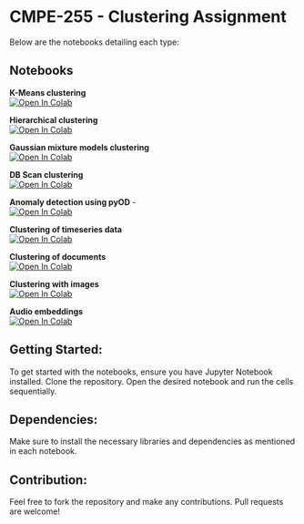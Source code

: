 # CMPE-255 - Clustering Assignment

Below are the notebooks detailing each type:

## Notebooks

**K-Means clustering**    
[![Open In Colab](https://colab.research.google.com/assets/colab-badge.svg)](https://colab.research.google.com/github/sangramjagtap2108/CMPE-255-DM-Assignments/blob/main/Clustering%20Assignment/K_Means_clustering.ipynb)

**Hierarchical clustering**       
[![Open In Colab](https://colab.research.google.com/assets/colab-badge.svg)](https://colab.research.google.com/github/sangramjagtap2108/CMPE-255-DM-Assignments/blob/main/Assignment%205%20-%20Data%20preparation%20and%20processing%20assignment/Hierarchical_clustering.ipynb)

**Gaussian mixture models clustering**       
[![Open In Colab](https://colab.research.google.com/assets/colab-badge.svg)](https://colab.research.google.com/github/sangramjagtap2108/CMPE-255-DM-Assignments/blob/main/Assignment%205%20-%20Data%20preparation%20and%20processing%20assignment/Gaussian_mixture_models_clustering.ipynb)

**DB Scan clustering**    
[![Open In Colab](https://colab.research.google.com/assets/colab-badge.svg)](https://colab.research.google.com/github/sangramjagtap2108/CMPE-255-DM-Assignments/blob/main/Assignment%205%20-%20Data%20preparation%20and%20processing%20assignment/DB_Scan_clustering_using_pycaret_library.ipynb)

**Anomaly detection using pyOD** -    
[![Open In Colab](https://colab.research.google.com/assets/colab-badge.svg)](https://colab.research.google.com/github/sangramjagtap2108/CMPE-255-DM-Assignments/blob/main/Assignment%205%20-%20Data%20preparation%20and%20processing%20assignment/Anomaly_detection_using_pyOD(univariate).ipynb)

**Clustering of timeseries data**      
[![Open In Colab](https://colab.research.google.com/assets/colab-badge.svg)](https://colab.research.google.com/github/sangramjagtap2108/CMPE-255-DM-Assignments/blob/main/Assignment%205%20-%20Data%20preparation%20and%20processing%20assignment/Clustering_of_timeseries_data_using_pretrained_models_.ipynb)

**Clustering  of documents**       
[![Open In Colab](https://colab.research.google.com/assets/colab-badge.svg)](https://colab.research.google.com/github/sangramjagtap2108/CMPE-255-DM-Assignments/blob/main/Assignment%205%20-%20Data%20preparation%20and%20processing%20assignment/Clustering_of_documents.ipynb)

**Clustering with images**       
[![Open In Colab](https://colab.research.google.com/assets/colab-badge.svg)](https://colab.research.google.com/github/sangramjagtap2108/CMPE-255-DM-Assignments/blob/main/Assignment%205%20-%20Data%20preparation%20and%20processing%20assignment/Clustering_with_images_using_imagebind_llm_embeddings.ipynb)

**Audio embeddings**       
[![Open In Colab](https://colab.research.google.com/assets/colab-badge.svg)](https://colab.research.google.com/github/sangramjagtap2108/CMPE-255-DM-Assignments/blob/main/Assignment%205%20-%20Data%20preparation%20and%20processing%20assignment/Audio_embeddings_using_imagebind_llms.ipynb)

## Getting Started:

To get started with the notebooks, ensure you have Jupyter Notebook installed. Clone the repository. Open the desired notebook and run the cells sequentially.

## Dependencies:

Make sure to install the necessary libraries and dependencies as mentioned in each notebook.

## Contribution:

Feel free to fork the repository and make any contributions. Pull requests are welcome!
